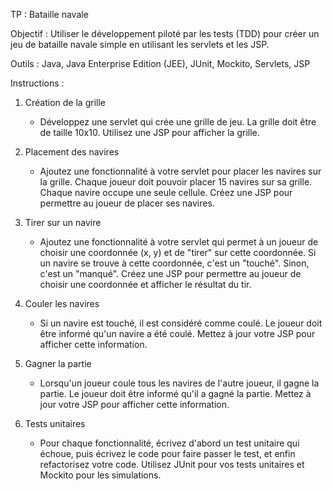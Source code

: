 TP : Bataille navale

Objectif : Utiliser le développement piloté par les tests (TDD) pour créer un jeu de bataille navale simple en utilisant les servlets et les JSP.

Outils : Java, Java Enterprise Edition (JEE), JUnit, Mockito, Servlets, JSP

Instructions :

1. Création de la grille
    - Développez une servlet qui crée une grille de jeu. La grille doit être de taille 10x10. Utilisez une JSP pour afficher la grille.

2. Placement des navires

    - Ajoutez une fonctionnalité à votre servlet pour placer les navires sur la grille. Chaque joueur doit pouvoir placer 15 navires sur sa grille. Chaque navire occupe une seule cellule. Créez une JSP pour permettre au joueur de placer ses navires.

3. Tirer sur un navire

    - Ajoutez une fonctionnalité à votre servlet qui permet à un joueur de choisir une coordonnée (x, y) et de "tirer" sur cette coordonnée. Si un navire se trouve à cette coordonnée, c'est un "touché". Sinon, c'est un "manqué". Créez une JSP pour permettre au joueur de choisir une coordonnée et afficher le résultat du tir.

4. Couler les navires

    - Si un navire est touché, il est considéré comme coulé. Le joueur doit être informé qu'un navire a été coulé. Mettez à jour votre JSP pour afficher cette information.

5. Gagner la partie

    - Lorsqu'un joueur coule tous les navires de l'autre joueur, il gagne la partie. Le joueur doit être informé qu'il a gagné la partie. Mettez à jour votre JSP pour afficher cette information.

6. Tests unitaires

    - Pour chaque fonctionnalité, écrivez d'abord un test unitaire qui échoue, puis écrivez le code pour faire passer le test, et enfin refactorisez votre code. Utilisez JUnit pour vos tests unitaires et Mockito pour les simulations.